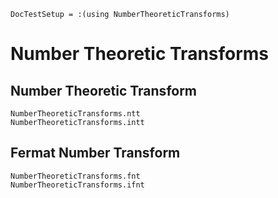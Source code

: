 ```@meta
DocTestSetup = :(using NumberTheoreticTransforms)
```

# Number Theoretic Transforms

## Number Theoretic Transform

```@docs
NumberTheoreticTransforms.ntt
NumberTheoreticTransforms.intt
```

## Fermat Number Transform

```@docs
NumberTheoreticTransforms.fnt
NumberTheoreticTransforms.ifnt
```
